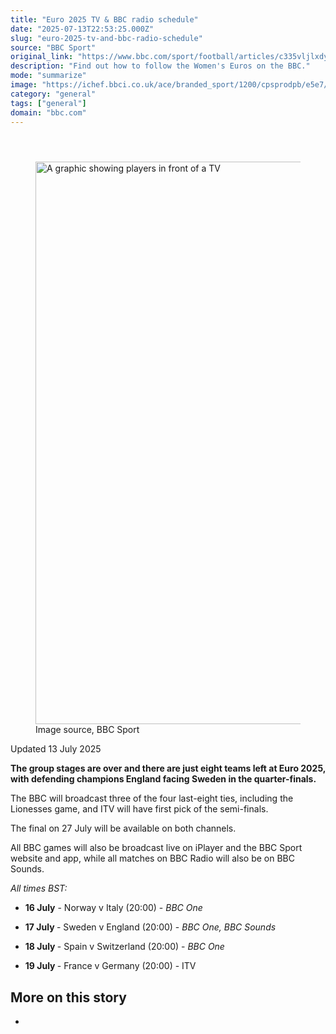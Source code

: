 ```yaml
---
title: "Euro 2025 TV & BBC radio schedule"
date: "2025-07-13T22:53:25.000Z"
slug: "euro-2025-tv-and-bbc-radio-schedule"
source: "BBC Sport"
original_link: "https://www.bbc.com/sport/football/articles/c335vljlxdyo"
description: "Find out how to follow the Women's Euros on the BBC."
mode: "summarize"
image: "https://ichef.bbci.co.uk/ace/branded_sport/1200/cpsprodpb/e5e7/live/c7043ca0-5353-11f0-8b68-bb939ed7a4d9.png"
category: "general"
tags: ["general"]
domain: "bbc.com"
---
```

<div id="readability-page-1" class="page"><div><main id="main-content" data-testid="main-content"><article id="urn-bbc-ares--article-c335vljlxdyo"><header data-component="headline-block"></header><div data-component="image-block"><figure><p><span><picture><source srcset="https://ichef.bbci.co.uk/ace/standard/240/cpsprodpb/e5e7/live/c7043ca0-5353-11f0-8b68-bb939ed7a4d9.png.webp 240w, https://ichef.bbci.co.uk/ace/standard/320/cpsprodpb/e5e7/live/c7043ca0-5353-11f0-8b68-bb939ed7a4d9.png.webp 320w, https://ichef.bbci.co.uk/ace/standard/480/cpsprodpb/e5e7/live/c7043ca0-5353-11f0-8b68-bb939ed7a4d9.png.webp 480w, https://ichef.bbci.co.uk/ace/standard/624/cpsprodpb/e5e7/live/c7043ca0-5353-11f0-8b68-bb939ed7a4d9.png.webp 624w, https://ichef.bbci.co.uk/ace/standard/800/cpsprodpb/e5e7/live/c7043ca0-5353-11f0-8b68-bb939ed7a4d9.png.webp 800w, https://ichef.bbci.co.uk/ace/standard/976/cpsprodpb/e5e7/live/c7043ca0-5353-11f0-8b68-bb939ed7a4d9.png.webp 976w" type="image/webp"><img alt="A graphic showing players in front of a TV" src="https://ichef.bbci.co.uk/ace/standard/1600/cpsprodpb/e5e7/live/c7043ca0-5353-11f0-8b68-bb939ed7a4d9.png" srcset="https://ichef.bbci.co.uk/ace/standard/240/cpsprodpb/e5e7/live/c7043ca0-5353-11f0-8b68-bb939ed7a4d9.png 240w, https://ichef.bbci.co.uk/ace/standard/320/cpsprodpb/e5e7/live/c7043ca0-5353-11f0-8b68-bb939ed7a4d9.png 320w, https://ichef.bbci.co.uk/ace/standard/480/cpsprodpb/e5e7/live/c7043ca0-5353-11f0-8b68-bb939ed7a4d9.png 480w, https://ichef.bbci.co.uk/ace/standard/624/cpsprodpb/e5e7/live/c7043ca0-5353-11f0-8b68-bb939ed7a4d9.png 624w, https://ichef.bbci.co.uk/ace/standard/800/cpsprodpb/e5e7/live/c7043ca0-5353-11f0-8b68-bb939ed7a4d9.png 800w, https://ichef.bbci.co.uk/ace/standard/976/cpsprodpb/e5e7/live/c7043ca0-5353-11f0-8b68-bb939ed7a4d9.png 976w" width="1600" height="900"></picture></span><span role="text"><span>Image source, </span>BBC Sport</span></p></figure></div><div data-component="metadata-block"><p><span><span><time data-testid="timestamp" datetime="2025-07-13T22:53:25.881Z">Updated 13 July 2025</time></span></span></p></div><div data-component="text-block"><p><b>The group stages are over and there are just eight teams left at Euro 2025, with defending champions England facing Sweden in the quarter-finals.</b></p><p>The BBC will broadcast three of the four last-eight ties, including the Lionesses game, and ITV will have first pick of the semi-finals.</p><p>The final on 27 July will be available on both channels.</p><p>All BBC games will also be broadcast live on iPlayer and the BBC Sport website and app, while all matches on BBC Radio will also be on BBC Sounds.</p></div><div data-component="text-block"><p><i>All times BST:</i></p><div><ul role="list"><li><p><b>16 July</b> - Norway v Italy (20:00) - <i>BBC One</i></p></li><li><p><b>17 July </b>- Sweden v England (20:00) - <i>BBC One, BBC Sounds</i></p></li><li><p><b>18 July </b>- Spain v Switzerland (20:00) - <i>BBC One</i></p></li><li><p><b>19 July </b>- France v Germany (20:00) - ITV</p></li></ul></div></div><section data-component="links-block"><p><h2 type="normal">More on this story</h2></p><ul role="list"><li></li></ul></section></article></main></div></div>